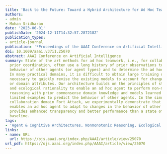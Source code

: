 ```yaml
---
title: 'Back to the Future: Toward a Hybrid Architecture for Ad Hoc Teamwork'
authors:
- admin
- Mohan Sridharan
date: '2023-06-01'
publishDate: '2024-12-11T14:32:57.287218Z'
publication_types:
- article-journal
publication: '*Proceedings of the AAAI Conference on Artificial Intelligence*'
doi: 10.1609/aaai.v37i1.25070
abstract: AAAI Conference on Artificial Intelligence
summary: State of the art methods for ad hoc teamwork, i.e., for collaboration without
  prior coordination, often use a long history of prior observations to model the
  behavior of other agents (or agent types) and to determine the ad hoc agent's behavior.
  In many practical domains, it is difficult to obtain large training datasets, and
  necessary to quickly revise the existing models to account for changes in team composition
  or domain attributes. Our architecture builds on the principles of step-wise refinement
  and ecological rationality to enable an ad hoc agent to perform non-monotonic logical
  reasoning with prior commonsense domain knowledge and models learned rapidly from
  limited examples to predict the behavior of other agents. In the simulated multiagent
  collaboration domain Fort Attack, we experimentally demonstrate that our architecture
  enables an ad hoc agent to adapt to changes in the behavior of other agents, and
  provides enhanced transparency and better performance than a state of the art data-driven
  baseline.
tags:
- 'Agent & Cognitive Architectures, Nonmonotonic Reasoning, Ecological Rationality'
links:
- name: URL
  url: https://ojs.aaai.org/index.php/AAAI/article/view/25070
url_pdf: https://ojs.aaai.org/index.php/AAAI/article/view/25070
---
```

